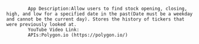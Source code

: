             App Description:Allow users to find stock opening, closing, high, and low for a specified date in the past(Date must be a weekday and cannot be the current day). Stores the history of tickers that were previously looked at. 
            YouTube Video Link: 
            APIs:Polygon.io (https://polygon.io/)
            
